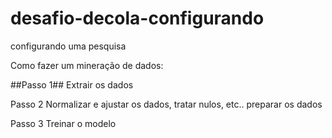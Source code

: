 # desafio-decola-configurando
configurando uma pesquisa


Como fazer um mineração de dados:



##Passo 1##
Extrair os dados

Passo 2
Normalizar e ajustar os dados, tratar nulos, etc.. preparar os dados

Passo 3
Treinar o modelo 
